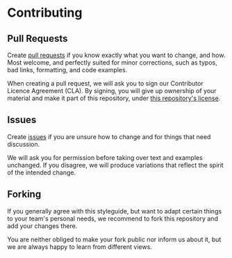 # Contributing

## Pull Requests

Create [pull requests](https://github.com/SAP/clean-abap/compare)
if you know exactly what you want to change, and how.
Most welcome, and perfectly suited for minor corrections,
such as typos, bad links, formatting, and code examples.

When creating a pull request,
we will ask you to sign our Contributor Licence Agreement (CLA).
By signing, you will give up ownership of your material and make it part of this repository,
under [this repository's license](LICENSE.md).

## Issues

Create [issues](https://github.com/SAP/clean-abap/issues/new)
if you are unsure how to change and for things that need discussion.

We will ask you for permission before taking over text and examples unchanged.
If you disagree, we will produce variations that reflect the spirit of the intended change.

## Forking

If you generally agree with this styleguide, but want to adapt certain things to your team's personal needs,
we recommend to fork this repository and add your changes there.

You are neither obliged to make your fork public nor inform us about it,
but we are always happy to learn from different views.